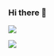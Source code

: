 ### Hi there 👋

<!--
**SYYYanyangyu/SYYYanyangyu** is a ✨ _special_ ✨ repository because its `README.md` (this file) appears on your GitHub profile.

Here are some ideas to get you started:

- 🔭 I’m currently working on ...
- 🌱 I’m currently learning ...
- 👯 I’m looking to collaborate on ...
- 🤔 I’m looking for help with ...
- 💬 Ask me about ...
- 📫 How to reach me: ...
- 😄 Pronouns: ...
- ⚡ Fun fact: ...
-->


![](https://github-readme-stats.vercel.app/api?username=SYYYanyangyu&show_icons=true&theme=dark&count_private=true)

![](https://github-readme-stats.vercel.app/api/top-langs/?username=你的用户名&theme=dark&layout=compact)


